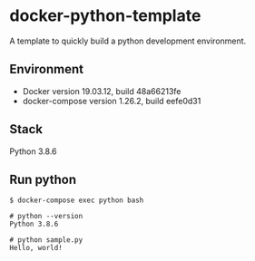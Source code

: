 # docker-python-template
A template to quickly build a python development environment.

## Environment
- Docker version 19.03.12, build 48a66213fe
- docker-compose version 1.26.2, build eefe0d31

## Stack
Python 3.8.6

## Run python  
```
$ docker-compose exec python bash
```

```
# python --version
Python 3.8.6

# python sample.py
Hello, world!
```
